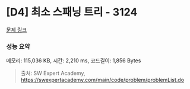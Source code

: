 # [D4] 최소 스패닝 트리 - 3124 

[문제 링크](https://swexpertacademy.com/main/code/problem/problemDetail.do?contestProbId=AV_mSnmKUckDFAWb) 

### 성능 요약

메모리: 115,036 KB, 시간: 2,210 ms, 코드길이: 1,856 Bytes



> 출처: SW Expert Academy, https://swexpertacademy.com/main/code/problem/problemList.do